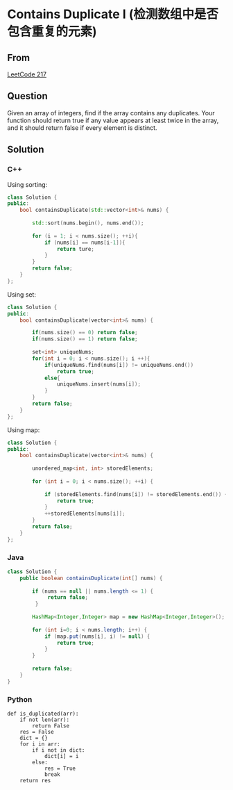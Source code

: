 # Contains Duplicate I (检测数组中是否包含重复的元素)



## From

[LeetCode 217](https://leetcode.com/problems/contains-duplicate/description/)



## Question

Given an array of integers, find if the array contains any duplicates. Your function should return true if any value appears at least twice in the array, and it should return false if every element is distinct.



## Solution  



### C++

Using sorting:

```c++
class Solution {  
public:  
    bool containsDuplicate(std::vector<int>& nums) {  
        
        std::sort(nums.begin(), nums.end());
        
        for (i = 1; i < nums.size(); ++i){
            if (nums[i] == nums[i-1]){
                return ture;
            }
        }
        return false;
    }  
}; 
```



Using set:

```cpp
class Solution {  
public:  
    bool containsDuplicate(vector<int>& nums) {  

        if(nums.size() == 0) return false;  
        if(nums.size() == 1) return false;  
          
        set<int> uniqueNums;  
        for(int i = 0; i < nums.size(); i ++){  
            if(uniqueNums.find(nums[i]) != uniqueNums.end())  
                return true;  
            else{  
                uniqueNums.insert(nums[i]);  
            }  
        }  
        return false;  
    }  
}; 
```



Using map:

```cpp
class Solution {
public:
    bool containsDuplicate(vector<int>& nums) {
        
        unordered_map<int, int> storedElements;
        
        for (int i = 0; i < nums.size(); ++i) {
            
            if (storedElements.find(nums[i]) != storedElements.end()) {
                return true;
            }
            ++storedElements[nums[i]];
        }
        return false;
    }
};
```

### Java

```java
class Solution {
    public boolean containsDuplicate(int[] nums) {
        
        if (nums == null || nums.length <= 1) {
             return false;
         }
        
        HashMap<Integer,Integer> map = new HashMap<Integer,Integer>();
        
        for (int i=0; i < nums.length; i++) {
            if (map.put(nums[i], i) != null) {
                return true;
            }  
        }
        
        return false;  
    }
}
```

### Python

```
def is_duplicated(arr):
    if not len(arr):
        return False    
    res = False
    dict = {}
    for i in arr:
        if i not in dict:
            dict[i] = i
        else:  
            res = True          
            break
    return res
```